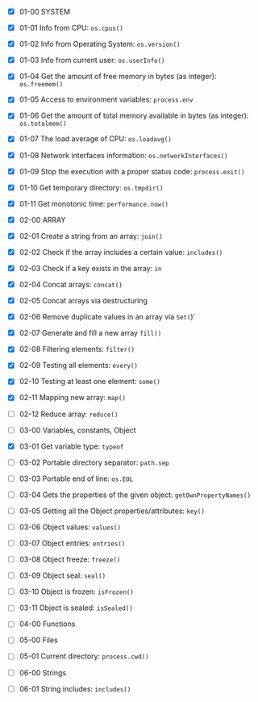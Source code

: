 - [x] 01-00 SYSTEM
- [x] 01-01 Info from CPU: `os.cpus()`
- [x] 01-02 Info from Operating System: `os.version()`
- [x] 01-03 Info from current user: `os.userInfo()`
- [x] 01-04 Get the amount of free memory in bytes (as integer): `os.freemem()`
- [x] 01-05 Access to environment variables: `process.env`
- [x] 01-06 Get the amount of total memory available in bytes (as integer): `os.totalmem()`
- [x] 01-07 The load average of CPU: `os.loadavg()`
- [x] 01-08 Network interfaces information: `os.networkInterfaces()`
- [x] 01-09 Stop the execution with a proper status code: `process.exit()`
- [x] 01-10 Get temporary directory: `os.tmpdir()`
- [x] 01-11 Get monotonic time: `performance.now()`

- [x] 02-00 ARRAY
- [x] 02-01 Create a string from an array: `join()`
- [x] 02-02 Check if the array includes a certain value: `includes()`
- [x] 02-03 Check if a key exists in the array: `in`
- [x] 02-04 Concat arrays: `concat()`
- [x] 02-05 Concat arrays via destructuring
- [x] 02-06 Remove duplicate values in an array via `Set(`)`
- [x] 02-07 Generate and fill a new array `fill()`
- [x] 02-08 Filtering elements: `filter()`
- [x] 02-09 Testing all elements: `every()`
- [x] 02-10 Testing at least one element: `some()`
- [x] 02-11 Mapping new array: `map()`
- [ ] 02-12 Reduce array: `reduce()`

- [ ] 03-00 Variables, constants, Object
- [x] 03-01 Get variable type: `typeof`
- [ ] 03-02 Portable directory separator: `path.sep`
- [ ] 03-03 Portable end of line: `os.EOL`
- [ ] 03-04 Gets the properties of the given object: `getOwnPropertyNames()`
- [ ] 03-05 Getting all the Object properties/attributes: `key()`
- [ ] 03-06 Object values: `values()`
- [ ] 03-07 Object entries: `entries()`
- [ ] 03-08 Object freeze: `freeze()`
- [ ] 03-09 Object seal: `seal()`
- [ ] 03-10 Object is frozen: `isFrozen()`
- [ ] 03-11 Object is sealed: `isSealed()`

- [ ] 04-00 Functions
- [ ] 05-00 Files
- [ ] 05-01 Current directory: `process.cwd()`
- [ ] 06-00 Strings
- [ ] 06-01 String includes: `includes()`
